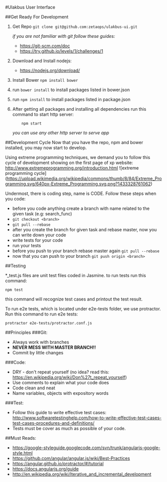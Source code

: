 #Ulakbus User Interface

##Get Ready For Development
1. Get Repo `git clone git@github.com:zetaops/ulakbus-ui.git`

    *if you are not familiar with git follow these guides:* 
    - https://git-scm.com/doc
    - https://try.github.io/levels/1/challenges/1

2. Download and Install nodejs:
    - https://nodejs.org/download/

3. Install Bower `npm install bower`

4. run `bower install` to install packages listed in bower.json 

5. run `npm install` to install packages listed in package.json

6. After getting all packages and installing all dependencies run this command to start http server:
    ```
        npm start
    ```
    *you can use any other http server to serve app*

##Development Cycle
Now that you have the repo, npm and bower installed, you may now start to develop.

Using extreme programming techniques, we demand you to follow this cycle of development showing on the first page of xp website: http://www.extremeprogramming.org/introduction.html
![extreme programming cycle]
(https://upload.wikimedia.org/wikipedia/commons/thumb/8/84/Extreme_Programming.svg/640px-Extreme_Programming.svg.png?1433328761062)

Undermost, there is coding step, name is CODE. Follow these steps when you code:
- before you code anything create a branch with name related to the given task (e.g: search_func)
- `git checkout <branch>`
- `git pull --rebase`
- after you create the branch for given task and rebase master, now you can write down your code
- write tests for your code
- run your tests
- before you push to your branch rebase master again `git pull --rebase`
- now that you can push to your branch `git push origin <branch>`


##Testing

*_test.js files are unit test files coded in Jasmine. to run tests run this command:

    npm test

this command will recognize test cases and printout the test result.

To run e2e tests, which is located under e2e-tests folder, we use protractor. Run this command to run e2e tests:

    protractor e2e-tests/protractor.conf.js

##Principles
###Git:
- Always work with branches
- **NEVER MESS WITH MASTER BRANCH!!**
- Commit by little changes

###Code:
- DRY - don't repeat yourself (no idea? read this: https://en.wikipedia.org/wiki/Don%27t_repeat_yourself)
- Use comments to explain what your code does
- Code clean and neat
- Name variables, objects with expository words

###Test:
- Follow this guide to write effective test cases: http://www.softwaretestinghelp.com/how-to-write-effective-test-cases-test-cases-procedures-and-definitions/
- Tests must be cover as much as possible of your code.



##Must Reads:
- https://google-styleguide.googlecode.com/svn/trunk/angularjs-google-style.html
- https://github.com/angular/angular.js/wiki/Best-Practices
- https://angular.github.io/protractor/#/tutorial
- https://docs.angularjs.org/guide
- http://en.wikipedia.org/wiki/Iterative_and_incremental_development
